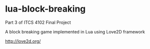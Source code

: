 lua-block-breaking
==================

Part 3 of ITCS 4102 Final Project

A block breaking game implemented in Lua using Love2D framework

http://love2d.org/
